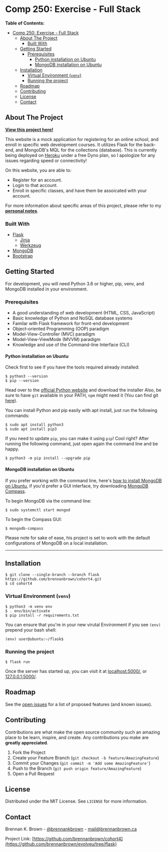 # Comp 250: Exercise - Full Stack

<!-- TABLE OF CONTENTS -->
**Table of Contents:**

- [Comp 250: Exercise - Full Stack](#comp-250-exercise---full-stack)
  - [About The Project](#about-the-project)
    - [Built With](#built-with)
  - [Getting Started](#getting-started)
    - [Prerequisites](#prerequisites)
      - [Python installation on Ubuntu](#python-installation-on-ubuntu)
      - [MongoDB installation on Ubuntu](#mongodb-installation-on-ubuntu)
  - [Installation](#installation)
    - [Virtual Environment (`venv`)](#virtual-environment-venv)
    - [Running the project](#running-the-project)
  - [Roadmap](#roadmap)
  - [Contributing](#contributing)
  - [License](#license)
  - [Contact](#contact)

<!-- ABOUT THE PROJECT -->
## About The Project

**[View this project here!](https://flask-brennan.herokuapp.com/)**

This website is a mock application for registering for an online school, and enroll in specific web development courses. It utilizes Flask for the back-end, and MongoDB's MQL for the collections (database). This is currently being deployed on [Heroku](https://dashboard.heroku.com/) under a free Dyno plan, so I apologize for any issues regarding speed or connectivity!

On this website, you are able to:

- Register for an account.
- Login to that account.
- Enroll in specific classes, and have them be assoicated with your account.

For more information about specific areas of this project, please refer to my **[personal notes](https://github.com/brennanbrown/evolveu/blob/flask/NOTES.md)**.

### Built With

* [Flask](https://flask.palletsprojects.com/en/1.1.x/)
    - [Jinja](http://jinja.pocoo.org/docs)
    - [Werkzeug](https://www.palletsprojects.com/p/werkzeug/)
* [MongoDB](mongodb.com)
* [Bootstrap](https://getbootstrap.com)

<!-- GETTING STARTED -->
## Getting Started

For development, you will need Python 3.6 or higher, pip, venv, and MongoDB installed in your environment.

### Prerequisites

* A good understanding of web development (HTML, CSS, JavaScript)
* Basic knowledge of Python and NoSQL database systems
* Familar with Flask framework for front-end development
* Object-oriented Programming (OOP) paradigm
* Model-View-Controller (MVC) paradigm
* Model-View-ViewMode (MVVM) paradigm
* Knowledge and use of the Command-line Interface (CLI)

#### Python installation on Ubuntu

Check first to see if you have the tools required already installed:

    $ python3 --version
    $ pip --version

Head over to the [official Python website](https://www.python.org/downloads/) and download the installer
Also, be sure to have `git` available in your PATH, `npm` might need it (You can find git [here](https://git-scm.com/)).

You can install Python and pip easily with apt install, just run the following commands:

    $ sudo apt install python3
    $ sudo apt install pip3

If you need to update `pip`, you can make it using `pip`! Cool right? After running the following command, just open again the command line and be happy.

    $ python3 -m pip install --upgrade pip

#### MongoDB installation on Ubuntu

If you prefer working with the command line, here's [how to install MongoDB on Ubuntu](https://docs.mongodb.com/manual/tutorial/install-mongodb-on-ubuntu/), if you'd prefer a GUI interface, try downloading [MongoDB Compass](https://www.mongodb.com/try/download/compass).

To begin MongoDB via the command line:

    $ sudo systemctl start mongod

To begin the Compass GUI:

    $ mongodb-compass

Please note for sake of ease, his project is set to work with the default configurations of MongoDB on a local installation.

---

## Installation

    $ git clone --single-branch --branch flask https://github.com/brennanbrown/cohort4.git
    $ cd cohort4

### Virtual Environment (`venv`)

    $ python3 -m venv env
    $ . env/bin/activate
    $ pip install -r requirements.txt

You can ensure that you're in your new virutal Environment if you see `(env)` prepend your bash shell:

    (env) user@ubuntu:~/flask$ 

### Running the project

    $ flask run

Once the server has started up, you can visit it at [localhost:5000/](localhost:5000/), or [127.0.0.1:5000/](127.0.0.1:5000/).

<!-- ROADMAP -->
## Roadmap

See the [open issues](https://github.com/brennanbrown/evolveu/issues) for a list of proposed features (and known issues).

<!-- CONTRIBUTING -->
## Contributing

Contributions are what make the open source community such an amazing place to be learn, inspire, and create. Any contributions you make are **greatly appreciated**.

1. Fork the Project
2. Create your Feature Branch (`git checkout -b feature/AmazingFeature`)
3. Commit your Changes (`git commit -m 'Add some AmazingFeature'`)
4. Push to the Branch (`git push origin feature/AmazingFeature`)
5. Open a Pull Request

<!-- LICENSE -->
## License

Distributed under the MIT License. See `LICENSE` for more information.

<!-- CONTACT -->
## Contact

Brennan K. Brown - [@brennankbrown](https://twitter.com/brennanbrown) - [mail@brennanbrown.ca](mailto:mail@brennanbrown.ca)

Project Link: [https://github.com/brennanbrown/cohort4](https://github.com/brennanbrown/evolveu/tree/flask)
